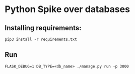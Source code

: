 # Python Spike over databases

## Installing requirements:

```pip3 install -r requirements.txt```

## Run

```FLASK_DEBUG=1 DB_TYPE=<db_name> ./manage.py run -p 3000```
